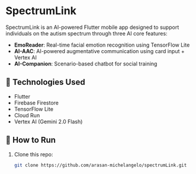 # SpectrumLink

SpectrumLink is an AI-powered Flutter mobile app designed to support individuals on the autism spectrum through three AI core features:

- **EmoReader**: Real-time facial emotion recognition using TensorFlow Lite
- **AI-AAC**: AI-powered augmentative communication using card input + Vertex AI
- **AI-Companion**: Scenario-based chatbot for social training

## 🚀 Technologies Used

- Flutter
- Firebase Firestore
- TensorFlow Lite
- Cloud Run
- Vertex AI (Gemini 2.0 Flash)

## 📱 How to Run

1. Clone this repo:
   ```bash
   git clone https://github.com/arasan-michelangelo/spectrumLink.git

